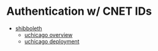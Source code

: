# Authentication w/ CNET IDs

* [shibboleth](http://en.wikipedia.org/wiki/Shibboleth_(Internet2))
  * [uchicago overview](http://answers.uchicago.edu/page.php?id=16208)
  * [uchicago deployment](https://wiki.uchicago.edu/display/idm/Shibboleth+information+for+new+deployers)
